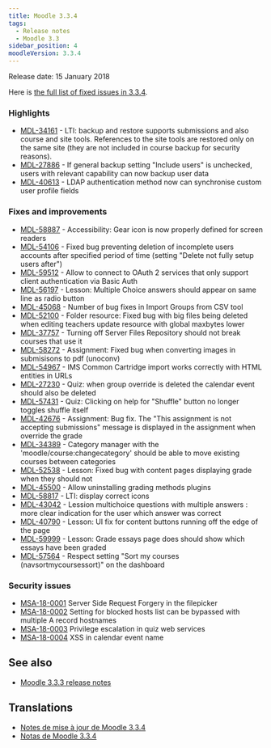 ```yaml
---
title: Moodle 3.3.4
tags:
  - Release notes
  - Moodle 3.3
sidebar_position: 4
moodleVersion: 3.3.4
---
```

Release date: 15 January 2018

Here is [the full list of fixed issues in 3.3.4](https://tracker.moodle.org/secure/IssueNavigator!executeAdvanced.jspa?jqlQuery=project+%3D+mdl+AND+resolution+%3D+fixed+AND+fixVersion+in+%28%223.3.4%22%29+ORDER+BY+priority+DESC&runQuery=true&clear=true).

### Highlights

- [MDL-34161](https://tracker.moodle.org/browse/MDL-34161) - LTI: backup and restore supports submissions and also course and site tools. References to the site tools are restored only on the same site (they are not included in course backup for security reasons).
- [MDL-27886](https://tracker.moodle.org/browse/MDL-27886) - If general backup setting "Include users" is unchecked, users with relevant capability can now backup user data
- [MDL-40613](https://tracker.moodle.org/browse/MDL-40613) - LDAP authentication method now can synchronise custom user profile fields

### Fixes and improvements

- [MDL-58887](https://tracker.moodle.org/browse/MDL-58887) - Accessibility: Gear icon is now properly defined for screen readers
- [MDL-54106](https://tracker.moodle.org/browse/MDL-54106) - Fixed bug preventing deletion of incomplete users accounts after specified period of time (setting "Delete not fully setup users after")
- [MDL-59512](https://tracker.moodle.org/browse/MDL-59512) - Allow to connect to OAuth 2 services that only support client authentication via Basic Auth
- [MDL-56197](https://tracker.moodle.org/browse/MDL-56197) - Lesson: Multiple Choice answers should appear on same line as radio button
- [MDL-45068](https://tracker.moodle.org/browse/MDL-45068) - Number of bug fixes in Import Groups from CSV tool
- [MDL-52100](https://tracker.moodle.org/browse/MDL-52100) - Folder resource: Fixed bug with big files being deleted when editing teachers update resource with global maxbytes lower
- [MDL-37757](https://tracker.moodle.org/browse/MDL-37757) - Turning off Server Files Repository should not break courses that use it
- [MDL-58272](https://tracker.moodle.org/browse/MDL-58272) - Assignment: Fixed bug when converting images in submisisons to pdf (unoconv)
- [MDL-54967](https://tracker.moodle.org/browse/MDL-54967) - IMS Common Cartridge import works correctly with HTML entities in URLs
- [MDL-27230](https://tracker.moodle.org/browse/MDL-27230) - Quiz: when group override is deleted the calendar event should also be deleted
- [MDL-57431](https://tracker.moodle.org/browse/MDL-57431) - Quiz: Clicking on help for "Shuffle" button no longer toggles shuffle itself
- [MDL-42676](https://tracker.moodle.org/browse/MDL-42676) - Assignment: Bug fix. The "This assignment is not accepting submissions" message is displayed in the assignment when override the grade
- [MDL-34389](https://tracker.moodle.org/browse/MDL-34389) - Category manager with the 'moodle/course:changecategory' should be able to move existing courses between categories
- [MDL-52538](https://tracker.moodle.org/browse/MDL-52538) - Lesson: Fixed bug with content pages displaying grade when they should not
- [MDL-45500](https://tracker.moodle.org/browse/MDL-45500) - Allow uninstalling grading methods plugins
- [MDL-58817](https://tracker.moodle.org/browse/MDL-58817) - LTI: display correct icons
- [MDL-43042](https://tracker.moodle.org/browse/MDL-43042) - Lession multichoice questions with multiple answers : more clear indication for the user which answer was correct
- [MDL-40790](https://tracker.moodle.org/browse/MDL-40790) - Lesson: UI fix for content buttons running off the edge of the page
- [MDL-59999](https://tracker.moodle.org/browse/MDL-59999) - Lesson: Grade essays page does should show which essays have been graded
- [MDL-57564](https://tracker.moodle.org/browse/MDL-57564) - Respect setting "Sort my courses (navsortmycoursessort)" on the dashboard

### Security issues

- [MSA-18-0001](https://moodle.org/mod/forum/discuss.php?d=364381) Server Side Request Forgery in the filepicker
- [MSA-18-0002](https://moodle.org/mod/forum/discuss.php?d=364382) Setting for blocked hosts list can be bypassed with multiple A record hostnames
- [MSA-18-0003](https://moodle.org/mod/forum/discuss.php?d=364383) Privilege escalation in quiz web services
- [MSA-18-0004](https://moodle.org/mod/forum/discuss.php?d=364384) XSS in calendar event name

## See also

- [Moodle 3.3.3 release notes](/general/releases/3.3/3.3.3)

## Translations

- [Notes de mise à jour de Moodle 3.3.4](https://docs.moodle.org/fr/Notes_de_mise_à_jour_de_Moodle_3.3.4)
- [Notas de Moodle 3.3.4](https://docs.moodle.org/es/Notas_de_Moodle_3.3.4)
